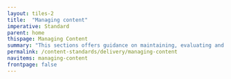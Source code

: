 ```yaml
---
layout: tiles-2
title:  "Managing content"
imperative: Standard
parent: home
thispage: Managing Content
summary: "This sections offers guidance on maintaining, evaluating and archiving live content."
permalink: /content-standards/delivery/managing-content
navitems: managing-content
frontpage: false
---
```

